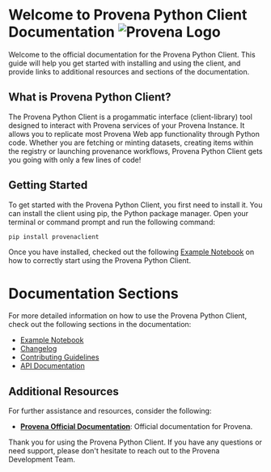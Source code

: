 # Welcome to Provena Python Client Documentation ![Provena Logo](https://docs.provena.io/assets/images/provena-logo.png)


Welcome to the official documentation for the Provena Python Client. This guide will help you get started with installing and using the client, and provide links to additional resources and sections of the documentation.

## What is Provena Python Client?

The Provena Python Client is a progammatic interface (client-library) tool designed to interact with Provena services of your Provena Instance. It allows you to replicate most Provena Web app functionality through Python code. Whether you are fetching or minting datasets, creating items within the registry or launching provenance workflows, Provena Python Client gets you going with only a few lines of code!

## Getting Started

To get started with the Provena Python Client, you first need to install it. You can install the client using pip, the Python package manager. Open your terminal or command prompt and run the following command:

```bash
pip install provenaclient
```

Once you have installed, checked out the following [Example Notebook](./example-client-workflow.ipynb) on how to correctly start using the Provena Python Client.

# Documentation Sections

For more detailed information on how to use the Provena Python Client, check out the following sections in the documentation:

- [Example Notebook](./example-client-workflow.ipynb)
- [Changelog](./changelog.md)
- [Contributing Guidelines](./contributing.md)
- [API Documentation](/autoapi/index)



## Additional Resources

For further assistance and resources, consider the following:

- **[Provena Official Documentation](https://docs.provena.io/API-access/overview.html)**: Official documentation for Provena.

Thank you for using the Provena Python Client. If you have any questions or need support, please don't hesitate to reach out to the Provena Development Team. 

